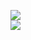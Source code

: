[![](https://img.shields.io/badge/Made%20With-Github%20Spray-lightgrey.svg?style=for-the-badge&logo=github)](https://github.com/Annihil/github-spray#27153)  
[![](https://i.imgur.com/2DrTn0Z.gif)](https://github.com/Annihil/github-spray)
